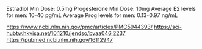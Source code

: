 

Estradiol Min Dose: 0.5mg
Progesterone Min Dose: 10mg
Average E2 levels for men: 10-40 pg/mL
Average Prog levels for men: 0.13-0.97 ng/mL

https://www.ncbi.nlm.nih.gov/pmc/articles/PMC5944393/
https://sci-hubtw.hkvisa.net/10.1210/jendso/bvaa046.2237
https://pubmed.ncbi.nlm.nih.gov/16112947

